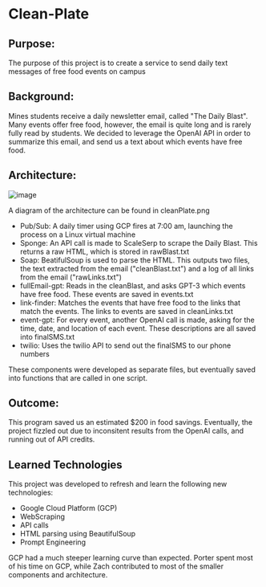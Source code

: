# Clean-Plate

## Purpose:
The purpose of this project is to create a service to send daily text messages of free food events on campus

## Background:
Mines students receive a daily newsletter email, called "The Daily Blast". Many events offer free food, however, the email is quite long and is rarely fully read by students. We decided to leverage the OpenAI API in order to summarize this email, and send us a text about which events have free food.

## Architecture:
![image](https://github.com/disciplesOfDukeNukem/Clean-Plate/assets/98796321/22a5fb62-640a-49f6-a5fb-ec1aeab2d33a)

A diagram of the architecture can be found in cleanPlate.png
 - Pub/Sub: A daily timer using GCP fires at 7:00 am, launching the process on a Linux virtual machine
 - Sponge: An API call is made to ScaleSerp to scrape the Daily Blast. This returns a raw HTML, which is stored in rawBlast.txt
 - Soap: BeatifulSoup is used to parse the HTML. This outputs two files, the text extracted from the email ("cleanBlast.txt") and a log of all links from the email ("rawLinks.txt")
 - fullEmail-gpt: Reads in the cleanBlast, and asks GPT-3 which events have free food. These events are saved in events.txt
 - link-finder: Matches the events that have free food to the links that match the events. The links to events are saved in cleanLinks.txt
 - event-gpt: For every event, another OpenAI call is made, asking for the time, date, and location of each event. These descriptions are all saved into finalSMS.txt
 - twilio: Uses the twilio API to send out the finalSMS to our phone numbers

 These components were developed as separate files, but eventually saved into functions that are called in one script.

 ## Outcome:
 This program saved us an estimated $200 in food savings. Eventually, the project fizzled out due to inconsitent results from the OpenAI calls, and running out of API credits.

 ## Learned Technologies
 This project was developed to refresh and learn the following new technologies:
  - Google Cloud Platform (GCP)
  - WebScraping
  - API calls
  - HTML parsing using BeautifulSoup
  - Prompt Engineering

GCP had a much steeper learning curve than expected. Porter spent most of his time on GCP, while Zach contributed to most of the smaller components and architecture.
